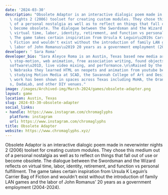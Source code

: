 ```yaml
---
date: '2024-03-30'
description: "Obsolete Adaptor is an interactive dialogic poem made in neverwinter\
  \ nights 2 (2006) toolset for creating custom modules. They chose this medium out\
  \ of a personal nostalgia as well as to reflect on things that fall out of use or\
  \ become obsolete. The dialogue between the Swordsman and the Wizard reflects on\
  \ virtual time, labor, identity, retirement, and function vs personal fulfillment.\
  \ The game takes certain inspiration from Ursula K Leguin\u2019s Carrier Bag of\
  \ Fiction and wouldn't exist without the introduction of family LAN games and the\
  \ labor of John Romanus\u2019 20 years as a government employment (2004-2024)."
developer: ' Sara Roma'
developer_bio: "Sara Aleyce Roma is an Austin, Texas based new media artist who utilizes\
  \ stop-motion, web animation, free association writing, found objects/found \u201C\
  software\u201D, live video mixing, and performance.\n\nRaised by the internet in\
  \ Nebraska they learned HTML on neopets and animation from youtube before formally\
  \ studying Motion Media at SCAD, the Savannah College of Art and Design.\n\nTheir\
  \ work has been shown in spaces across Texas including MoHA, the Orange Show, Martha\u2019\
  s, DadaLab, and other DIY venues."
image: /images/Archived-img/March-2024/games/obsolete-adapter.png
layout: game
location: Austin, Texas
slug: 2024-03-30-obsolete-adapter
social_links:
- handle: https://www.instagram.com/chromaglyphs
  platform: instagram
  url: https://www.instagram.com/chromaglyphs
title: Obsolete Adapter
website: https://www.chromaglyphs.xyz/
---
```


Obsolete Adaptor is an interactive dialogic poem made in neverwinter nights 2 (2006) toolset for creating custom modules. They chose this medium out of a personal nostalgia as well as to reflect on things that fall out of use or become obsolete. The dialogue between the Swordsman and the Wizard reflects on virtual time, labor, identity, retirement, and function vs personal fulfillment. The game takes certain inspiration from Ursula K Leguin’s Carrier Bag of Fiction and wouldn't exist without the introduction of family LAN games and the labor of John Romanus’ 20 years as a government employment (2004-2024).